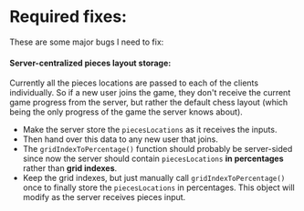 # Required fixes:
These are some major bugs I need to fix:

#### Server-centralized pieces layout storage:
Currently all the pieces locations are passed to each of the clients individually. So if a new user joins the game, they don't receive the current game progress from the server, but rather the default chess layout (which being the only progress of the game the server knows about). 
- Make the server store the `piecesLocations` as it receives the inputs.
- Then hand over this data to any new user that joins.
- The `gridIndexToPercentage()` function should probably be server-sided since now the server should contain `piecesLocations` **in percentages** rather than **grid indexes**.
- Keep the grid indexes, but just manually call `gridIndexToPercentage()` once to finally store the `piecesLocations` in percentages. This object will modify as the server receives pieces input.